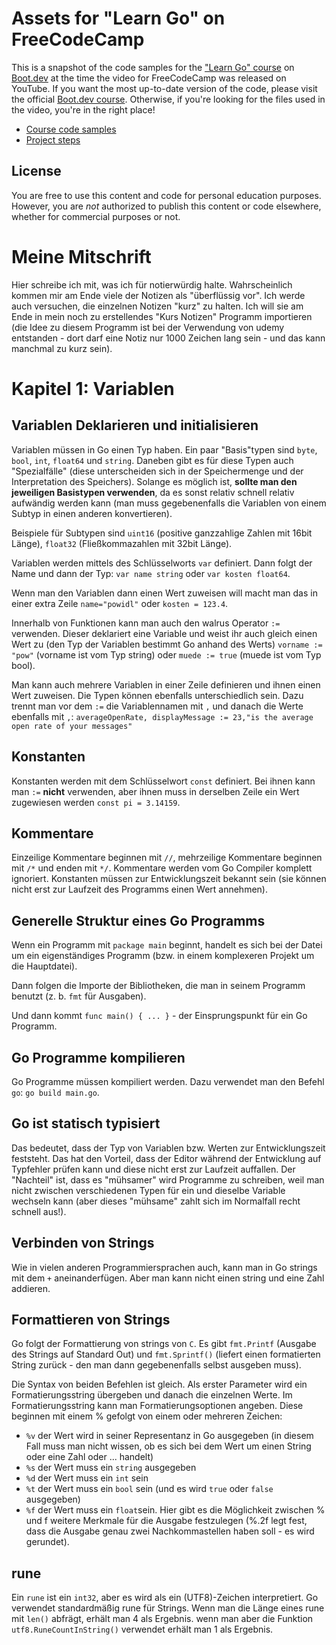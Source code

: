 # Assets for "Learn Go" on FreeCodeCamp

This is a snapshot of the code samples for the ["Learn Go" course](https://boot.dev/courses/learn-golang) on [Boot.dev](https://boot.dev) at the time the video for FreeCodeCamp was released on YouTube. If you want the most up-to-date version of the code, please visit the official [Boot.dev course](https://boot.dev/courses/learn-golang). Otherwise, if you're looking for the files used in the video, you're in the right place!

- [Course code samples](/course)
- [Project steps](/project)

## License

You are free to use this content and code for personal education purposes. However, you are _not_ authorized to publish this content or code elsewhere, whether for commercial purposes or not.

# Meine Mitschrift

Hier schreibe ich mit, was ich für notierwürdig halte. Wahrscheinlich kommen mir am Ende viele der Notizen als "überflüssig vor". Ich werde auch versuchen, die einzelnen Notizen "kurz" zu halten. Ich will sie am Ende in mein noch zu erstellendes "Kurs Notizen" Programm importieren (die Idee zu diesem Programm ist bei der Verwendung von udemy entstanden - dort darf eine Notiz nur 1000 Zeichen lang sein - und das kann manchmal zu kurz sein).

# Kapitel 1: Variablen

## Variablen Deklarieren und initialisieren

Variablen müssen in Go einen Typ haben. Ein paar "Basis"typen sind `byte`, `bool`, `int`, `float64` und `string`. Daneben gibt es für diese Typen auch "Spezialfälle" (diese unterscheiden sich in der Speichermenge und der Interpretation des Speichers). Solange es möglich ist, **sollte man den jeweiligen Basistypen verwenden**, da es sonst relativ schnell relativ aufwändig werden kann (man muss gegebenenfalls die Variablen von einem Subtyp in einen anderen konvertieren).

Beispiele für Subtypen sind `uint16` (positive ganzzahlige Zahlen mit 16bit Länge), `float32` (Fließkommazahlen mit 32bit Länge).

Variablen werden mittels des Schlüsselworts `var` definiert. Dann folgt der Name und dann der Typ: `var name string` oder `var kosten float64`.

Wenn man den Variablen dann einen Wert zuweisen will macht man das in einer extra Zeile `name="powidl"` oder `kosten = 123.4`.

Innerhalb von Funktionen kann man auch den walrus Operator `:=` verwenden. Dieser deklariert eine Variable und weist ihr auch gleich einen Wert zu (den Typ der Variablen bestimmt Go anhand des Werts) `vorname := "pow"` (vorname ist vom Typ string) oder `muede := true` (muede ist vom Typ bool).

Man kann auch mehrere Variablen in einer Zeile definieren und ihnen einen Wert zuweisen. Die Typen können ebenfalls unterschiedlich sein. Dazu trennt man vor dem `:=` die Variablennamen mit `,` und danach die Werte ebenfalls mit `,`: `averageOpenRate, displayMessage := 23,"is the average open rate of your messages"`

## Konstanten

Konstanten werden mit dem Schlüsselwort `const` definiert. Bei ihnen kann man `:=` **nicht** verwenden, aber ihnen muss in derselben Zeile ein Wert zugewiesen werden `const pi = 3.14159`.

## Kommentare

Einzeilige Kommentare beginnen mit `//`, mehrzeilige Kommentare beginnen mit `/*` und enden mit `*/`. Kommentare werden vom Go Compiler komplett ignoriert. Konstanten müssen zur Entwicklungszeit bekannt sein (sie können nicht erst zur Laufzeit des Programms einen Wert annehmen).

## Generelle Struktur eines Go Programms

Wenn ein Programm mit `package main` beginnt, handelt es sich bei der Datei um ein eigenständiges Programm (bzw. in einem komplexeren Projekt um die Hauptdatei).

Dann folgen die Importe der Bibliotheken, die man in seinem Programm benutzt (z. b. `fmt` für Ausgaben).

Und dann kommt `func main() { ... }` - der Einsprungspunkt für ein Go Programm.

## Go Programme kompilieren

Go Programme müssen kompiliert werden. Dazu verwendet man den Befehl `go`: `go build main.go`.

## Go ist statisch typisiert

Das bedeutet, dass der Typ von Variablen bzw. Werten zur Entwicklungszeit feststeht. Das hat den Vorteil, dass der Editor während der Entwicklung auf Typfehler prüfen kann und diese nicht erst zur Laufzeit auffallen. Der "Nachteil" ist, dass es "mühsamer" wird Programme zu schreiben, weil man nicht zwischen verschiedenen Typen für ein und dieselbe Variable wechseln kann (aber dieses "mühsame" zahlt sich im Normalfall recht schnell aus!).

## Verbinden von Strings

Wie in vielen anderen Programmiersprachen auch, kann man in Go strings mit dem `+` aneinanderfügen. Aber man kann nicht einen string und eine Zahl addieren.

## Formattieren von Strings

Go folgt der Formattierung von strings von `C`. Es gibt `fmt.Printf` (Ausgabe des Strings auf Standard Out) und `fmt.Sprintf()` (liefert einen formatierten String zurück - den man dann gegebenenfalls selbst ausgeben muss).

Die Syntax von beiden Befehlen ist gleich. Als erster Parameter wird ein Formatierungsstring übergeben und danach die einzelnen Werte. Im Formatierungsstring kann man Formatierungsoptionen angeben. Diese beginnen mit einem % gefolgt von einem oder mehreren Zeichen:

- `%v` der Wert wird in seiner Representanz in Go ausgegeben (in diesem Fall muss man nicht wissen, ob es sich bei dem Wert um einen String oder eine Zahl oder ... handelt)
- `%s` der Wert muss ein `string` ausgegeben
- `%d` der Wert muss ein `int` sein
- `%t` der Wert muss ein `bool` sein (und es wird `true` oder `false` ausgegeben)
- `%f` der Wert muss ein `float`sein. Hier gibt es die Möglichkeit zwischen % und f weitere Merkmale für die Ausgabe festzulegen (%.2f legt fest, dass die Ausgabe genau zwei Nachkommastellen haben soll - es wird gerundet).

## rune

Ein `rune` ist ein `int32`, aber es wird als ein (UTF8)-Zeichen interpretiert. Go verwendet standardmäßig rune für Strings. Wenn man die Länge eines rune mit `len()` abfrägt, erhält man 4 als Ergebnis. wenn man aber die Funktion `utf8.RuneCountInString()` verwendet erhält man 1 als Ergebnis.
